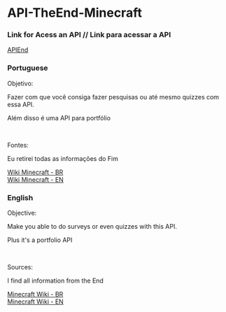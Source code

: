 # API-TheEnd-Minecraft
<div>
<h3>Link for Acess an API // Link para acessar a API</h3>
<a href="https://api-theend-minecraft-production.up.railway.app">APIEnd</a>
</div>


### Portuguese

<div>
<bold><p>Objetivo:</p></bold>
<p>Fazer com que você consiga fazer pesquisas ou até mesmo quizzes com essa API.</p>
<p>Além disso é uma API para portfólio</p>
<br>
<bold><p>Fontes:</p></bold>
<p>Eu retirei todas as informações do Fim</p>
<bold><a href="https://minecraft.fandom.com/pt/wiki/O_End">Wiki Minecraft - BR</a></bold>
  <br>
<bold><a href="https://minecraft.fandom.com/wiki/The_End">Wiki Minecraft - EN</a></bold>
</div>

### English

<div>
<bold><p>Objective:</p></bold>
<p>Make you able to do surveys or even quizzes with this API.</p>
<p>Plus it's a portfolio API</p>
<br>
<bold><p>Sources:</p></bold>
<p>I find all information from the End</p>
<bold><a href="https://minecraft.fandom.com/en/wiki/O_End">Minecraft Wiki - BR</a></bold>
  <br>
<bold><a href="https://minecraft.fandom.com/wiki/The_End">Minecraft Wiki - EN</a></bold>
</div>
